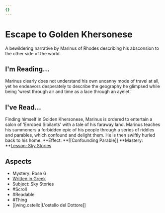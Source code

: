 ```yaml
---
{}
---
```

# Escape to Golden Khersonese
A bewildering narrative by Marinus of Rhodes describing his absconsion to the other side of the world.
## I'm Reading...
Marinus clearly does not understand his own uncanny mode of travel at all, yet he endeavors desperately to describe the geography he glimpsed while being 'wrest through air and time as a lace through an ayelet.' 
## I've Read...
Finding himself in Golden Khersonese, Marinus is ordered to entertain a salon of 'Enrobed Sibilants' with a tale of his faraway land. Marinus teaches his summoners a forbidden epic of his people through a series of riddles and parables, which confound and delight them. He is then swiftly hurled back to his home.
**Effect: **[[Confounding Parable]]
**Mastery: **[Lesson: Sky Stories](https://uadaf.theevilroot.xyz/rowenarium/element/x.skystories)
## Aspects
- Mystery: Rose 6
- [Written in Greek](https://uadaf.theevilroot.xyz/rowenarium/element/w.greek)
- Subject: Sky Stories
- #Scroll
- #Readable
- #Thing
- [[wing.ostello|L'ostello del Dottore]]